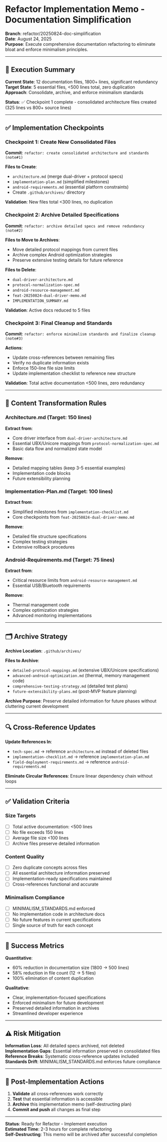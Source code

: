 # Refactor Implementation Memo - Documentation Simplification

**Branch**: refactor/20250824-doc-simplification  
**Date**: August 24, 2025  
**Purpose**: Execute comprehensive documentation refactoring to eliminate bloat and enforce minimalism principles.

---

## 🎯 **Execution Summary**

**Current State**: 12 documentation files, 1800+ lines, significant redundancy  
**Target State**: 5 essential files, <500 lines total, zero duplication  
**Approach**: Consolidate, archive, and enforce minimalism standards

**Status**: ✅ Checkpoint 1 complete - consolidated architecture files created (325 lines vs 800+ source lines)

---

## ✅ **Implementation Checkpoints**

### **Checkpoint 1: Create New Consolidated Files**
**Commit**: `refactor: create consolidated architecture and standards (note#1)`

**Files to Create**:
- `architecture.md` (merge dual-driver + protocol specs)
- `implementation-plan.md` (simplified milestones)
- `android-requirements.md` (essential platform constraints)
- Create `.github/archives/` directory

**Validation**: New files total <300 lines, no duplication

### **Checkpoint 2: Archive Detailed Specifications** 
**Commit**: `refactor: archive detailed specs and remove redundancy (note#2)`

**Files to Move to Archives**:
- Move detailed protocol mappings from current files
- Archive complex Android optimization strategies
- Preserve extensive testing details for future reference

**Files to Delete**:
- `dual-driver-architecture.md`
- `protocol-normalization-spec.md` 
- `android-resource-management.md`
- `feat-20250824-dual-driver-memo.md`
- `IMPLEMENTATION_SUMMARY.md`

**Validation**: Active docs reduced to 5 files

### **Checkpoint 3: Final Cleanup and Standards**
**Commit**: `refactor: enforce minimalism standards and finalize cleanup (note#3)`

**Actions**:
- Update cross-references between remaining files
- Verify no duplicate information exists
- Enforce 150-line file size limits
- Update implementation checklist to reference new structure

**Validation**: Total active documentation <500 lines, zero redundancy

---

## 📝 **Content Transformation Rules**

### **Architecture.md (Target: 150 lines)**
**Extract from**:
- Core driver interface from `dual-driver-architecture.md` 
- Essential UBX/Unicore mappings from `protocol-normalization-spec.md`
- Basic data flow and normalized state model

**Remove**:
- Detailed mapping tables (keep 3-5 essential examples)
- Implementation code blocks
- Future extensibility planning

### **Implementation-Plan.md (Target: 100 lines)**
**Extract from**:
- Simplified milestones from `implementation-checklist.md`
- Core checkpoints from `feat-20250824-dual-driver-memo.md`

**Remove**:
- Detailed file structure specifications
- Complex testing strategies
- Extensive rollback procedures

### **Android-Requirements.md (Target: 75 lines)**
**Extract from**:
- Critical resource limits from `android-resource-management.md`
- Essential USB/Bluetooth requirements

**Remove**:
- Thermal management code
- Complex optimization strategies
- Advanced monitoring implementations

---

## 🗂️ **Archive Strategy**

**Archive Location**: `.github/archives/`

**Files to Archive**:
- `detailed-protocol-mappings.md` (extensive UBX/Unicore specifications)
- `advanced-android-optimization.md` (thermal, memory management code)
- `comprehensive-testing-strategy.md` (detailed test plans)
- `future-extensibility-plans.md` (post-MVP feature planning)

**Archive Purpose**: Preserve detailed information for future phases without cluttering current development

---

## 🔍 **Cross-Reference Updates**

**Update References In**:
- `tech-spec.md` → reference `architecture.md` instead of deleted files
- `implementation-checklist.md` → reference `implementation-plan.md`
- `field-deployment-requirements.md` → reference `android-requirements.md`

**Eliminate Circular References**: Ensure linear dependency chain without loops

---

## ✅ **Validation Criteria**

### **Size Targets**
- [ ] Total active documentation: <500 lines
- [ ] No file exceeds 150 lines
- [ ] Average file size <100 lines
- [ ] Archive files preserve detailed information

### **Content Quality**
- [ ] Zero duplicate concepts across files
- [ ] All essential architecture information preserved
- [ ] Implementation-ready specifications maintained
- [ ] Cross-references functional and accurate

### **Minimalism Compliance**
- [ ] MINIMALISM_STANDARDS.md enforced
- [ ] No implementation code in architecture docs
- [ ] No future features in current specifications
- [ ] Single source of truth for each concept

---

## 🚀 **Success Metrics**

**Quantitative**:
- 60% reduction in documentation size (1800 → 500 lines)
- 58% reduction in file count (12 → 5 files)
- 100% elimination of content duplication

**Qualitative**:
- Clear, implementation-focused specifications
- Enforced minimalism for future development
- Preserved detailed information in archives
- Streamlined developer experience

---

## ⚠️ **Risk Mitigation**

**Information Loss**: All detailed specs archived, not deleted  
**Implementation Gaps**: Essential information preserved in consolidated files  
**Reference Breaks**: Systematic cross-reference updates included  
**Standards Drift**: MINIMALISM_STANDARDS.md enforces future compliance

---

## 🎯 **Post-Implementation Actions**

1. **Validate** all cross-references work correctly
2. **Test** that essential information is accessible
3. **Archive** this implementation memo (self-destructing plan)
4. **Commit and push** all changes as final step

---

**Status**: Ready for Refactor - Implement execution  
**Estimated Time**: 2-3 hours for complete refactoring  
**Self-Destructing**: This memo will be archived after successful completion
